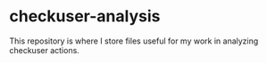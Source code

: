 # checkuser-analysis

This repository is where I store files useful for my work in analyzing checkuser actions.

